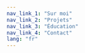 ```yaml
---
nav_link_1: "Sur moi"
nav_link_2: "Projets"
nav_link_3: "Éducation"
nav_link_4: "Contact"
lang: "fr"
---
```

